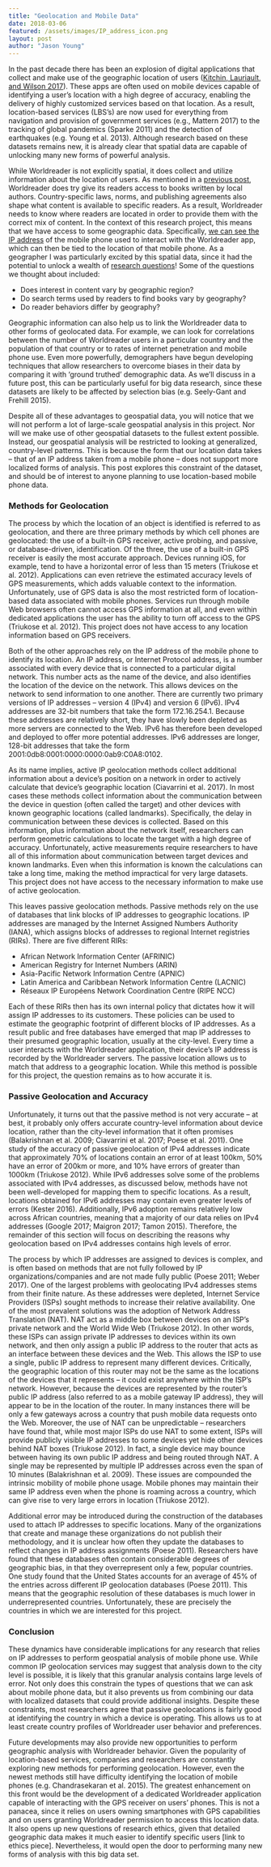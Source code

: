 ```yaml
---
title: "Geolocation and Mobile Data"
date: 2018-03-06 
featured: /assets/images/IP_address_icon.png
layout: post
author: "Jason Young"
---
```

In the past decade there has been an explosion of digital applications that collect and make use of the geographic location of users (<a href="https://doi.org/10.1177/2399808317738839">Kitchin, Lauriault, and Wilson 2017</a>). These apps are often used on mobile devices capable of identifying a user’s location with a high degree of accuracy, enabling the delivery of highly customized services based on that location. As a result, location-based services (LBS’s) are now used for everything from navigation and provision of government services (e.g., Mattern 2017) to the tracking of global pandemics (Sparke 2011) and the detection of earthquakes (e.g. Young et al. 2013). Although research based on these datasets remains new, it is already clear that spatial data are capable of unlocking many new forms of powerful analysis.

While Worldreader is not explicitly spatial, it does collect and utilize information about the location of users. As mentioned in a <a href="{{ site.baseurl }}2018/01/12/open-data-and-research-ethics.html">previous post</a>, Worldreader does try give its readers access to books written by local authors. Country-specific laws, norms, and publishing agreements also shape what content is available to specific readers. As a result, Worldreader needs to know where readers are located in order to provide them with the correct mix of content. In the context of this research project, this means that we have access to some geographic data. Specifically, <a href="{{ site.baseurl }}/2018/01/02/data-variables.html">we can see the IP address</a> of the mobile phone used to interact with the Worldreader app, which can then be tied to the location of that mobile phone. As a geographer I was particularly excited by this spatial data, since it had the potential to unlock a wealth of <a href="{{ site.baseurl }}/2017/11/28/research-questions.html">research questions</a>! Some of the questions we thought about included:

- Does interest in content vary by geographic region?
- Do search terms used by readers to find books vary by geography?
- Do reader behaviors differ by geography?

Geographic information can also help us to link the Worldreader data to other forms of geolocated data. For example, we can look for correlations between the number of Worldreader users in a particular country and the population of that country or to rates of internet penetration and mobile phone use. Even more powerfully, demographers have begun developing techniques that allow researchers to overcome biases in their data by comparing it with ‘ground truthed’ demographic data. As we’ll discuss in a future post, this can be particularly useful for big data research, since these datasets are likely to be affected by selection bias (e.g. Seely-Gant and Frehill 2015).

Despite all of these advantages to geospatial data, you will notice that we will not perform a lot of large-scale geospatial analysis in this project. Nor will we make use of other geospatial datasets to the fullest extent possible. Instead, our geospatial analysis will be restricted to looking at generalized, country-level patterns. This is because the form that our location data takes – that of an IP address taken from a mobile phone – does not support more localized forms of analysis. This post explores this constraint of the dataset, and should be of interest to anyone planning to use location-based mobile phone data.

### Methods for Geolocation

The process by which the location of an object is identified is referred to as geolocation, and there are three primary methods by which cell phones are geolocated: the use of a built-in GPS receiver, active probing, and passive, or database-driven, identification. Of the three, the use of a built-in GPS receiver is easily the most accurate approach. Devices running iOS, for example, tend to have a horizontal error of less than 15 meters (Triukose et al. 2012). Applications can even retrieve the estimated accuracy levels of GPS measurements, which adds valuable context to the information. Unfortunately, use of GPS data is also the most restricted form of location-based data associated with mobile phones. Services run through mobile Web browsers often cannot access GPS information at all, and even within dedicated applications the user has the ability to turn off access to the GPS (Triukose et al. 2012). This project does not have access to any location information based on GPS receivers.

Both of the other approaches rely on the IP address of the mobile phone to identify its location. An IP address, or Internet Protocol address, is a number associated with every device that is connected to a particular digital network. This number acts as the name of the device, and also identifies the location of the device on the network. This allows devices on the network to send information to one another. There are currently two primary versions of IP addresses – version 4 (IPv4) and version 6 (IPv6). IPv4 addresses are 32-bit numbers that take the form 172.16.254.1. Because these addresses are relatively short, they have slowly been depleted as more servers are connected to the Web. IPv6 has therefore been developed and deployed to offer more potential addresses. IPv6 addresses are longer, 128-bit addresses that take the form 2001:0db8:0001:0000:0000:0ab9:C0A8:0102.

As its name implies, active IP geolocation methods collect additional information about a device’s position on a network in order to actively calculate that device’s geographic location (Ciavarrini et al. 2017). In most cases these methods collect information about the communication between the device in question (often called the target) and other devices with known geographic locations (called landmarks). Specifically, the delay in communication between these devices is collected. Based on this information, plus information about the network itself, researchers can perform geometric calculations to locate the target with a high degree of accuracy. Unfortunately, active measurements require researchers to have all of this information about communication between target devices and known landmarks. Even when this information is known the calculations can take a long time, making the method impractical for very large datasets. This project does not have access to the necessary information to make use of active geolocation.

This leaves passive geolocation methods. Passive methods rely on the use of databases that link blocks of IP addresses to geographic locations. IP addresses are managed by the Internet Assigned Numbers Authority (IANA), which assigns blocks of addresses to regional Internet registries (RIRs). There are five different RIRs:

- African Network Information Center (AFRINIC)
- American Registry for Internet Numbers (ARIN)
- Asia-Pacific Network Information Centre (APNIC)
- Latin America and Caribbean Network Information Centre (LACNIC)
- Réseaux IP Européens Network Coordination Centre (RIPE NCC)

Each of these RIRs then has its own internal policy that dictates how it will assign IP addresses to its customers. These policies can be used to estimate the geographic footprint of different blocks of IP addresses. As a result public and free databases have emerged that map IP addresses to their presumed geographic location, usually at the city-level. Every time a user interacts with the Worldreader application, their device’s IP address is recorded by the Worldreader servers. The passive location allows us to match that address to a geographic location. While this method is possible for this project, the question remains as to how accurate it is.

### Passive Geolocation and Accuracy

Unfortunately, it turns out that the passive method is not very accurate – at best, it probably only offers accurate country-level information about device location, rather than the city-level information that it often promises (Balakrishnan et al. 2009; Ciavarrini et al. 2017; Poese et al. 2011). One study of the accuracy of passive geolocation of IPv4 addresses indicate that approximately 70% of locations contain an error of at least 100km, 50% have an error of 200km or more, and 10% have errors of greater than 1000km (Triukose 2012). While IPv6 addresses solve some of the problems associated with IPv4 addresses, as discussed below, methods have not been well-developed for mapping them to specific locations. As a result, locations obtained for IPv6 addresses may contain even greater levels of errors (Kester 2016). Additionally, IPv6 adoption remains relatively low across African countries, meaning that a majority of our data relies on IPv4 addresses (Google 2017; Maigron 2017; Tamon 2015). Therefore, the remainder of this section will focus on describing the reasons why geolocation based on IPv4 addresses contains high levels of error.

The process by which IP addresses are assigned to devices is complex, and is often based on methods that are not fully followed by IP organizations/companies and are not made fully public (Poese 2011; Weber 2017). One of the largest problems with geolocating IPv4 addresses stems from their finite nature. As these addresses were depleted, Internet Service Providers (ISPs) sought methods to increase their relative availability. One of the most prevalent solutions was the adoption of Network Address Translation (NAT). NAT act as a middle box between devices on an ISP’s private network and the World Wide Web (Triukose 2012). In other words, these ISPs can assign private IP addresses to devices within its own network, and then only assign a public IP address to the router that acts as an interface between these devices and the Web. This allows the ISP to use a single, public IP address to represent many different devices. Critically, the geographic location of this router may not be the same as the locations of the devices that it represents – it could exist anywhere within the ISP’s network. However, because the devices are represented by the router’s public IP address (also referred to as a mobile gateway IP address), they will appear to be in the location of the router. In many instances there will be only a few gateways across a country that push mobile data requests onto the Web. Moreover, the use of NAT can be unpredictable – researchers have found that, while most major ISPs do use NAT to some extent, ISPs will provide publicly visible IP addresses to some devices yet hide other devices behind NAT boxes (Triukose 2012). In fact, a single device may bounce between having its own public IP address and being routed through NAT. A single may be represented by multiple IP addresses across even the span of 10 minutes (Balakrishnan et al. 2009). These issues are compounded the intrinsic mobility of mobile phone usage. Mobile phones may maintain their same IP address even when the phone is roaming across a country, which can give rise to very large errors in location (Triukose 2012).

Additional error may be introduced during the construction of the databases used to attach IP addresses to specific locations. Many of the organizations that create and manage these organizations do not publish their methodology, and it is unclear how often they update the databases to reflect changes in IP address assignments (Poese 2011). Researchers have found that these databases often contain considerable degrees of geographic bias, in that they overrepresent only a few, popular countries. One study found that the United States accounts for an average of 45% of the entries across different IP geolocation databases (Poese 2011). This means that the geographic resolution of these databases is much lower in underrepresented countries. Unfortunately, these are precisely the countries in which we are interested for this project.

### Conclusion

These dynamics have considerable implications for any research that relies on IP addresses to perform geospatial analysis of mobile phone use. While common IP geolocation services may suggest that analysis down to the city level is possible, it is likely that this granular analysis contains large levels of error. Not only does this constrain the types of questions that we can ask about mobile phone data, but it also prevents us from combining our data with localized datasets that could provide additional insights. Despite these constraints, most researchers agree that passive geolocations is fairly good at identifying the country in which a device is operating. This allows us to at least create country profiles of Worldreader user behavior and preferences.

Future developments may also provide new opportunities to perform geographic analysis with Worldreader behavior. Given the popularity of location-based services, companies and researchers are constantly exploring new methods for performing geolocation. However, even the newest methods still have difficulty identifying the location of mobile phones (e.g. Chandrasekaran et al. 2015). The greatest enhancement on this front would be the development of a dedicated Worldreader application capable of interacting with the GPS receiver on users’ phones. This is not a panacea, since it relies on users owning smartphones with GPS capabilities and on users granting Worldreader permission to access this location data. It also opens up new questions of research ethics, given that detailed geographic data makes it much easier to identify specific users [link to ethics piece]. Nevertheless, it would open the door to performing many new forms of analysis with this big data set.
